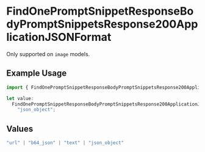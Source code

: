 # FindOnePromptSnippetResponseBodyPromptSnippetsResponse200ApplicationJSONFormat

Only supported on `image` models.

## Example Usage

```typescript
import { FindOnePromptSnippetResponseBodyPromptSnippetsResponse200ApplicationJSONFormat } from "orq-poc-typescript-multi-env-version/models/operations";

let value:
  FindOnePromptSnippetResponseBodyPromptSnippetsResponse200ApplicationJSONFormat =
    "json_object";
```

## Values

```typescript
"url" | "b64_json" | "text" | "json_object"
```